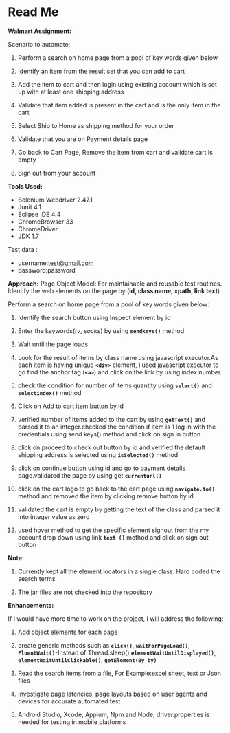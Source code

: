 Read Me
========
**Walmart Assignment:**

Scenario to automate:

1. Perform a search on home page from a pool of key words given below

2. Identify an item from the result set that you can add to cart

3. Add the item to cart and then login using existing account which is set up with at least one shipping address

4. Validate that item added is present in the cart and is the only item in the cart

5. Select Ship to Home as shipping method for your order

6. Validate that you are on Payment details page

7. Go back to Cart Page, Remove the item from cart and validate cart is empty

8. Sign out from your account

**Tools Used:**
- Selenium Webdriver 2.47.1
- Junit 4.1
- Eclipse IDE 4.4
- ChromeBrowser 33
- ChromeDriver
- JDK 1.7

Test data :
- username:test@gmail.com
- password:password

**Approach:**
Page Object Model: For maintainable and reusable test routines.
Identify the web elements on the page by (**id, class name, xpath, link text**)

Perform a search on home page from a pool of key words given below:

1.	Identify the search button using Inspect element by id

2.	Enter the keywords(*tv*, *socks*) by using **<code>sendkeys()</code>** method

3.	Wait until the page loads

4.  Look for the result of items by class name using javascript executor.As each item is having unique **<code>&lt;div&gt;</code>** element, I used javascript executor to go find the anchor tag (**<code>&lt;a&gt;</code>**) and click on the link by using index number.

5.	check the condition for number of items quantity using **<code>select()</code>** and **<code>selectindex()</code>** method  

6.	Click on Add to cart item button by id

7.	verified number of items added to the cart by using **<code>getText()</code>** and parsed it to an integer.checked the condition if item is 1 log in with the credentials using send keys() method and click on sign in button

8.	click on proceed to check out button by id and verified the default shipping address is selected using **<code>isSelected()</code>** method

9.	click on continue button using id and go to payment details page.validated the page by using get **<code>currenturl()</code>**

10.	click on the cart logo to go back to the cart page using **<code>navigate.to()</code>** method and removed the item by clicking remove button by id

11.	validated the cart is empty by getting the text of the class and parsed it into integer value as zero

12.	used hover method to get the specific element signout from the my account drop down using link **<code>text ()</code>** method and click on sign out button

**Note:**

1.	Currently kept all the element locators in a single class. Hard coded the search terms

2. The jar files are not checked into the repository

**Enhancements:**

If I would have more time to work on the project, I will address the following:

1.	Add object elements for each page

2.	create generic methods such as **<code>click()</code>**, **<code>waitForPageLoad()</code>**, **<code>FluentWait()</code>**-Instead of Thread.sleep(),**<code>elementWaitUntilDisplayed()</code>**, **<code>elementWaitUntilClickable()</code>**, **<code>getElement(By by)</code>**

3.	Read the search items from a file, For Example:excel sheet, text or Json files

4.	Investigate page latencies, page layouts based on user agents and devices for accurate automated test

5.  Android Studio, Xcode, Appium, Npm and Node, driver.properties is needed for testing in mobile platforms